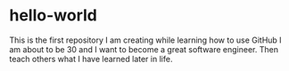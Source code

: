 # hello-world
This is the first repository I am creating while learning how to use GitHub
I am about to be 30 and I want to become a great software engineer. Then teach others what I have learned later in life.
